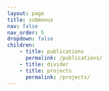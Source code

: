 ```yaml
---
layout: page
title: submenus
nav: false
nav_order: 5
dropdown: false
children:
    - title: publications
      permalink: /publications/
    - title: divider
    - title: projects
      permalink: /projects/
---
```

